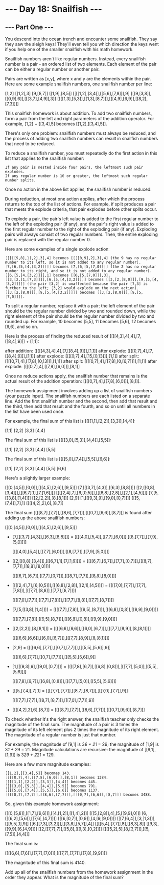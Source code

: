 # --- Day 18: Snailfish ---
## --- Part One ---

You descend into the ocean trench and encounter some snailfish. They say they saw the sleigh keys! They'll even tell you which direction the keys went if you help one of the smaller snailfish with his math homework.

Snailfish numbers aren't like regular numbers. Instead, every snailfish number is a pair - an ordered list of two elements. Each element of the pair can be either a regular number or another pair.

Pairs are written as [x,y], where x and y are the elements within the pair. Here are some example snailfish numbers, one snailfish number per line:

[1,2]
[[1,2],3]
[9,[8,7]]
[[1,9],[8,5]]
[[[[1,2],[3,4]],[[5,6],[7,8]]],9]
[[[9,[3,8]],[[0,9],6]],[[[3,7],[4,9]],3]]
[[[[1,3],[5,3]],[[1,3],[8,7]]],[[[4,9],[6,9]],[[8,2],[7,3]]]]

This snailfish homework is about addition. To add two snailfish numbers, form a pair from the left and right parameters of the addition operator. For example, [1,2] + [[3,4],5] becomes [[1,2],[[3,4],5]].

There's only one problem: snailfish numbers must always be reduced, and the process of adding two snailfish numbers can result in snailfish numbers that need to be reduced.

To reduce a snailfish number, you must repeatedly do the first action in this list that applies to the snailfish number:

    If any pair is nested inside four pairs, the leftmost such pair explodes.
    If any regular number is 10 or greater, the leftmost such regular number splits.

Once no action in the above list applies, the snailfish number is reduced.

During reduction, at most one action applies, after which the process returns to the top of the list of actions. For example, if split produces a pair that meets the explode criteria, that pair explodes before other splits occur.

To explode a pair, the pair's left value is added to the first regular number to the left of the exploding pair (if any), and the pair's right value is added to the first regular number to the right of the exploding pair (if any). Exploding pairs will always consist of two regular numbers. Then, the entire exploding pair is replaced with the regular number 0.

Here are some examples of a single explode action:

    [[[[[9,8],1],2],3],4] becomes [[[[0,9],2],3],4] (the 9 has no regular number to its left, so it is not added to any regular number).
    [7,[6,[5,[4,[3,2]]]]] becomes [7,[6,[5,[7,0]]]] (the 2 has no regular number to its right, and so it is not added to any regular number).
    [[6,[5,[4,[3,2]]]],1] becomes [[6,[5,[7,0]]],3].
    [[3,[2,[1,[7,3]]]],[6,[5,[4,[3,2]]]]] becomes [[3,[2,[8,0]]],[9,[5,[4,[3,2]]]]] (the pair [3,2] is unaffected because the pair [7,3] is further to the left; [3,2] would explode on the next action).
    [[3,[2,[8,0]]],[9,[5,[4,[3,2]]]]] becomes [[3,[2,[8,0]]],[9,[5,[7,0]]]].

To split a regular number, replace it with a pair; the left element of the pair should be the regular number divided by two and rounded down, while the right element of the pair should be the regular number divided by two and rounded up. For example, 10 becomes [5,5], 11 becomes [5,6], 12 becomes [6,6], and so on.

Here is the process of finding the reduced result of [[[[4,3],4],4],[7,[[8,4],9]]] + [1,1]:

after addition: [[[[[4,3],4],4],[7,[[8,4],9]]],[1,1]]
after explode:  [[[[0,7],4],[7,[[8,4],9]]],[1,1]]
after explode:  [[[[0,7],4],[15,[0,13]]],[1,1]]
after split:    [[[[0,7],4],[[7,8],[0,13]]],[1,1]]
after split:    [[[[0,7],4],[[7,8],[0,[6,7]]]],[1,1]]
after explode:  [[[[0,7],4],[[7,8],[6,0]]],[8,1]]

Once no reduce actions apply, the snailfish number that remains is the actual result of the addition operation: [[[[0,7],4],[[7,8],[6,0]]],[8,1]].

The homework assignment involves adding up a list of snailfish numbers (your puzzle input). The snailfish numbers are each listed on a separate line. Add the first snailfish number and the second, then add that result and the third, then add that result and the fourth, and so on until all numbers in the list have been used once.

For example, the final sum of this list is [[[[1,1],[2,2]],[3,3]],[4,4]]:

[1,1]
[2,2]
[3,3]
[4,4]

The final sum of this list is [[[[3,0],[5,3]],[4,4]],[5,5]]:

[1,1]
[2,2]
[3,3]
[4,4]
[5,5]

The final sum of this list is [[[[5,0],[7,4]],[5,5]],[6,6]]:

[1,1]
[2,2]
[3,3]
[4,4]
[5,5]
[6,6]

Here's a slightly larger example:

[[[0,[4,5]],[0,0]],[[[4,5],[2,6]],[9,5]]]
[7,[[[3,7],[4,3]],[[6,3],[8,8]]]]
[[2,[[0,8],[3,4]]],[[[6,7],1],[7,[1,6]]]]
[[[[2,4],7],[6,[0,5]]],[[[6,8],[2,8]],[[2,1],[4,5]]]]
[7,[5,[[3,8],[1,4]]]]
[[2,[2,2]],[8,[8,1]]]
[2,9]
[1,[[[9,3],9],[[9,0],[0,7]]]]
[[[5,[7,4]],7],1]
[[[[4,2],2],6],[8,7]]

The final sum [[[[8,7],[7,7]],[[8,6],[7,7]]],[[[0,7],[6,6]],[8,7]]] is found after adding up the above snailfish numbers:

  [[[0,[4,5]],[0,0]],[[[4,5],[2,6]],[9,5]]]
+ [7,[[[3,7],[4,3]],[[6,3],[8,8]]]]
= [[[[4,0],[5,4]],[[7,7],[6,0]]],[[8,[7,7]],[[7,9],[5,0]]]]

  [[[[4,0],[5,4]],[[7,7],[6,0]]],[[8,[7,7]],[[7,9],[5,0]]]]
+ [[2,[[0,8],[3,4]]],[[[6,7],1],[7,[1,6]]]]
= [[[[6,7],[6,7]],[[7,7],[0,7]]],[[[8,7],[7,7]],[[8,8],[8,0]]]]

  [[[[6,7],[6,7]],[[7,7],[0,7]]],[[[8,7],[7,7]],[[8,8],[8,0]]]]
+ [[[[2,4],7],[6,[0,5]]],[[[6,8],[2,8]],[[2,1],[4,5]]]]
= [[[[7,0],[7,7]],[[7,7],[7,8]]],[[[7,7],[8,8]],[[7,7],[8,7]]]]

  [[[[7,0],[7,7]],[[7,7],[7,8]]],[[[7,7],[8,8]],[[7,7],[8,7]]]]
+ [7,[5,[[3,8],[1,4]]]]
= [[[[7,7],[7,8]],[[9,5],[8,7]]],[[[6,8],[0,8]],[[9,9],[9,0]]]]

  [[[[7,7],[7,8]],[[9,5],[8,7]]],[[[6,8],[0,8]],[[9,9],[9,0]]]]
+ [[2,[2,2]],[8,[8,1]]]
= [[[[6,6],[6,6]],[[6,0],[6,7]]],[[[7,7],[8,9]],[8,[8,1]]]]

  [[[[6,6],[6,6]],[[6,0],[6,7]]],[[[7,7],[8,9]],[8,[8,1]]]]
+ [2,9]
= [[[[6,6],[7,7]],[[0,7],[7,7]]],[[[5,5],[5,6]],9]]

  [[[[6,6],[7,7]],[[0,7],[7,7]]],[[[5,5],[5,6]],9]]
+ [1,[[[9,3],9],[[9,0],[0,7]]]]
= [[[[7,8],[6,7]],[[6,8],[0,8]]],[[[7,7],[5,0]],[[5,5],[5,6]]]]

  [[[[7,8],[6,7]],[[6,8],[0,8]]],[[[7,7],[5,0]],[[5,5],[5,6]]]]
+ [[[5,[7,4]],7],1]
= [[[[7,7],[7,7]],[[8,7],[8,7]]],[[[7,0],[7,7]],9]]

  [[[[7,7],[7,7]],[[8,7],[8,7]]],[[[7,0],[7,7]],9]]
+ [[[[4,2],2],6],[8,7]]
= [[[[8,7],[7,7]],[[8,6],[7,7]]],[[[0,7],[6,6]],[8,7]]]

To check whether it's the right answer, the snailfish teacher only checks the magnitude of the final sum. The magnitude of a pair is 3 times the magnitude of its left element plus 2 times the magnitude of its right element. The magnitude of a regular number is just that number.

For example, the magnitude of [9,1] is 3*9 + 2*1 = 29; the magnitude of [1,9] is 3*1 + 2*9 = 21. Magnitude calculations are recursive: the magnitude of [[9,1],[1,9]] is 3*29 + 2*21 = 129.

Here are a few more magnitude examples:

    [[1,2],[[3,4],5]] becomes 143.
    [[[[0,7],4],[[7,8],[6,0]]],[8,1]] becomes 1384.
    [[[[1,1],[2,2]],[3,3]],[4,4]] becomes 445.
    [[[[3,0],[5,3]],[4,4]],[5,5]] becomes 791.
    [[[[5,0],[7,4]],[5,5]],[6,6]] becomes 1137.
    [[[[8,7],[7,7]],[[8,6],[7,7]]],[[[0,7],[6,6]],[8,7]]] becomes 3488.

So, given this example homework assignment:

[[[0,[5,8]],[[1,7],[9,6]]],[[4,[1,2]],[[1,4],2]]]
[[[5,[2,8]],4],[5,[[9,9],0]]]
[6,[[[6,2],[5,6]],[[7,6],[4,7]]]]
[[[6,[0,7]],[0,9]],[4,[9,[9,0]]]]
[[[7,[6,4]],[3,[1,3]]],[[[5,5],1],9]]
[[6,[[7,3],[3,2]]],[[[3,8],[5,7]],4]]
[[[[5,4],[7,7]],8],[[8,3],8]]
[[9,3],[[9,9],[6,[4,9]]]]
[[2,[[7,7],7]],[[5,8],[[9,3],[0,2]]]]
[[[[5,2],5],[8,[3,7]]],[[5,[7,5]],[4,4]]]

The final sum is:

[[[[6,6],[7,6]],[[7,7],[7,0]]],[[[7,7],[7,7]],[[7,8],[9,9]]]]

The magnitude of this final sum is 4140.

Add up all of the snailfish numbers from the homework assignment in the order they appear. What is the magnitude of the final sum?